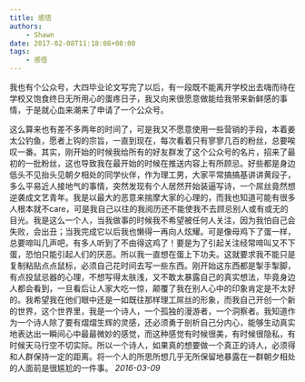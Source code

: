 ```yaml
---
title: 感悟
authors:
    - Shawn
date: 2017-02-08T11:18:08+08:00
tags:
    - 感悟
---
```



我也有个公众号，大四毕业论文写完了以后，有一段既不能离开学校出去嗨而待在学校又饱食终日无所用心的蛋疼日子，我又向来很愿意做能给我带来新鲜感的事情，于是就心血来潮来了申请了一个公众号。
<!-- more -->
这么算来也有差不多两年的时间了，可是我又不愿意使用一些营销的手段，本着姜太公钓鱼，愿者上钩的宗旨，一直到现在，每次看着只有寥寥几百的粉丝，总要唉叹一番。其实，刚开始的时候我给所有的好友群发了这个公众号的名片，招来了最初的一批粉丝，这也导致我在最开始的时候在推送内容上有所顾忌。好些都是身边低头不见抬头见朝夕相处的同学伙伴，作为理工男，大家平常搞搞基讲讲黄段子，多么平易近人接地气的事情，突然发现有个人居然开始装逼写诗，一个屌丝竟然想逆袭成文艺青年。我是以最大的恶意来揣摩大家的心理的，而我也知道可能有很多人根本就不care，可是我自己以往的我阅历还不能使我不去顾忌别人或有或无的目光。我是这么一个人，当我做事的时候我不希望被任何人关注，因为我怕自己会失败，会出丑；当我完成它以后我也懒得一再向人炫耀。可是像母鸡下了蛋一样，总要啼叫几声吧，有多人听到了不由得这鸡了！要是为了引起关注经常啼叫又不下蛋，恐怕只能引起人们的厌恶。所以我一直想在蛋上下功夫。这就要求我不能只是复制粘贴点点鼠标，必须自己花时间去写一些东西。刚开始这东西都是掣手掣脚，有点投鼠忌器的心理，不想写得太肤浅，又不敢太暴露自己的真实想法，毕竟身边人都会看到，一旦看后让人家大吃一惊，颠覆了我在别人心中的印象肯定是不太好的。我希望我在他们眼中还是一如既往那样理工屌丝的形象，而我自己开创一个新的世界，这个世界里，我是一个诗人，一个孤独的漫游者，一个洞察者。我知道作为一个诗人除了要有熠熠生辉的灵感，还必须勇于剖析自己分内心，能够生动真实地表达出一瞬间心中最最微妙的感觉，而这种感觉有时候很美，有时候很隐私，有时候天马行空不切实际。所以一个诗人，如果真的想要做一个真正的诗人，必须得和人群保持一定的距离。将一个人的所思所想几乎无所保留地暴露在一群朝夕相处的人面前是很尴尬的一件事。
*2016-03-09*